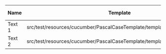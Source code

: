 |  Name  |                                 Template                                  | Single/Multi | Output Path |          File Pattern          |
|--------|---------------------------------------------------------------------------|--------------|-------------|--------------------------------|
| Text 1 | src/test/resources/cucumber/PascalCaseTemplate/template/SingleTemplate.vm | Single       | single      | Destination.xml                |
| Text 2 | src/test/resources/cucumber/PascalCaseTemplate/template/MultiTemplate.vm  | Multi        | multi       | Destination\_${CLASS_NAME}.xml |


